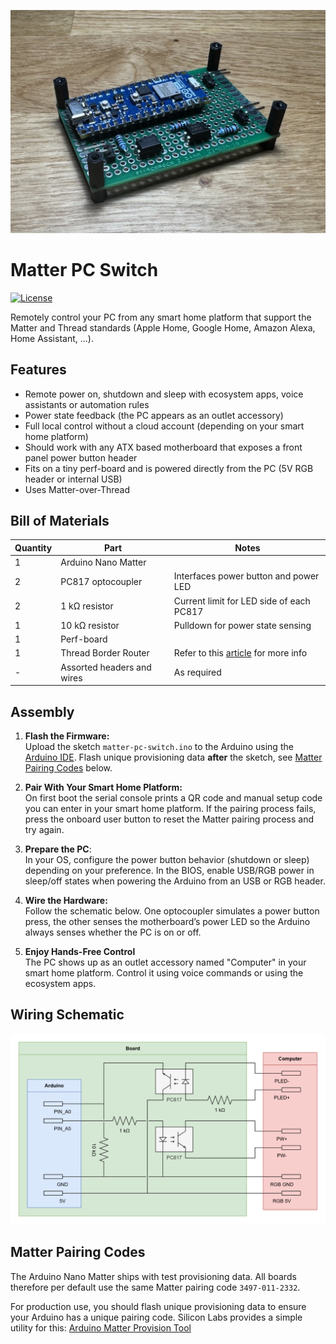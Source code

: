 ![Device](device.png)

# Matter PC Switch

[![License](https://img.shields.io/github/license/realk1ko/matter-pc-switch.svg)](https://github.com/realk1ko/matter-pc-switch/blob/master/LICENSE)

Remotely control your PC from any smart home platform that support the Matter and Thread standards (Apple Home, Google
Home, Amazon Alexa, Home Assistant, ...).

## Features

* Remote power on, shutdown and sleep with ecosystem apps, voice assistants or automation rules
* Power state feedback (the PC appears as an outlet accessory)
* Full local control without a cloud account (depending on your smart home platform)
* Should work with any ATX based motherboard that exposes a front panel power button header
* Fits on a tiny perf-board and is powered directly from the PC (5V RGB header or internal USB)
* Uses Matter-over-Thread

## Bill of Materials

| Quantity | Part                       | Notes                                                                                                                             |
|----------|----------------------------|-----------------------------------------------------------------------------------------------------------------------------------|
| 1        | Arduino Nano Matter        |                                                                                                                                   |
| 2        | PC817 optocoupler          | Interfaces power button and power LED                                                                                             |
| 2        | 1 kΩ resistor              | Current limit for LED side of each PC817                                                                                          |
| 1        | 10 kΩ resistor             | Pulldown for power state sensing                                                                                                  |
| 1        | Perf-board                 |                                                                                                                                   |
| 1        | Thread Border Router       | Refer to this [article](https://www.matteralpha.com/frequently-asked-questions/complete-list-thread-border-routers) for more info |
| -        | Assorted headers and wires | As required                                                                                                                       |

## Assembly

1. **Flash the Firmware:**  
   Upload the sketch `matter-pc-switch.ino` to the Arduino using
   the [Arduino IDE](https://www.arduino.cc/en/software/). Flash unique provisioning data **after** the sketch,
   see [Matter Pairing Codes](#matter-pairing-codes) below.

2. **Pair With Your Smart Home Platform:**  
   On first boot the serial console prints a QR code and manual setup code you can enter in your smart home platform. If
   the pairing process fails, press the onboard user button to reset the Matter pairing process and try again.

3. **Prepare the PC**:  
   In your OS, configure the power button behavior (shutdown or sleep) depending on your preference. In the BIOS, enable
   USB/RGB power in sleep/off states when powering the Arduino from an USB or RGB header.

4. **Wire the Hardware:**  
   Follow the schematic below. One optocoupler simulates a power button press, the other senses the motherboard’s power
   LED so the Arduino always senses whether the PC is on or off.

5. **Enjoy Hands-Free Control**  
   The PC shows up as an outlet accessory named "Computer" in your smart home platform. Control it using voice commands
   or using the ecosystem apps.

## Wiring Schematic

![Schematic](schematic.png)

## Matter Pairing Codes

The Arduino Nano Matter ships with test provisioning data. All boards therefore per default use the same Matter pairing
code `3497-011-2332`.

For production use, you should flash unique provisioning data to ensure your Arduino has a unique pairing code. Silicon
Labs provides a simple utility for
this: [Arduino Matter Provision Tool](https://github.com/SiliconLabs/arduino/blob/main/extra/arduino_matter_provision/readme.md#arduino-matter-provision-tool)
